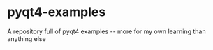 pyqt4-examples
==============

A repository full of pyqt4 examples -- more for my own learning than anything else
